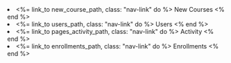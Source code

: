 <li class="nav-item">
            <%= link_to new_course_path, class: "nav-link" do %>
              <i class="fa-solid fa-plus"></i> New Courses
            <% end %>
          </li>
          <li class="nav-item">
            <%= link_to users_path, class: "nav-link" do %>
              <i class="fa-solid fa-users"></i> Users
            <% end %>
          </li>
          <li class="nav-item">
            <%= link_to pages_activity_path, class: "nav-link" do %>
              <i class="fa-solid fa-bell"></i> Activity
            <% end %>
          </li>
          <li class="nav-item">
            <%= link_to enrollments_path, class: "nav-link" do %>
              <i class="fa-solid fa-lock-open"></i> Enrollments
            <% end %>
          </li>